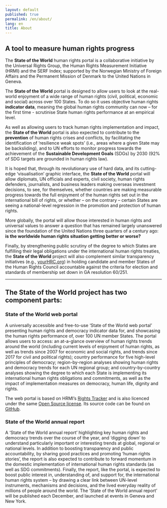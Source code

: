 ```yaml
---
layout: default
published: true
permalink: /en/about/
lang: en
title: About
---
```


## A tool to measure human rights progress

The **State of the World** human rights portal is a collaborative initiative by the Universal Rights Group, the Human Rights Measurement Initiative (HRMI) and the SERF Index; supported by the Norwegian Ministry of Foreign Affairs and the Permanent Mission of Denmark to the United Nations in Geneva.

The **State of the World** portal is designed to allow users to look at the real-world enjoyment of a wide range of human rights (civil, political, economic and social) across over 100 States. To do so it uses objective human rights **indicator data**, meaning the global human rights community can now – for the first time - scrutinise State human rights performance at an empirical level.

As well as allowing users to track human rights implementation and impact, the **State of the World** portal is also expected to contribute to the **prevention** of human rights crises and conflicts, by facilitating the identification of ‘resilience weak spots’ (i.e., areas where a given State may be backsliding), and to UN efforts to monitor progress towards the achievement of the **Sustainable Development Goals** (SDGs) by 2030 (92% of SDG targets are grounded in human rights law).

It is hoped that, through its revolutionary use of hard data, and its cutting-edge ‘visualisation’ graphic interface, the **State of the World** portal will allow diplomats, UN officials and experts, civil society, human rights defenders, journalists, and business leaders making overseas investment decisions, to see, for themselves, whether countries are making measurable progress towards the full enjoyment of the human rights set out in the international bill of rights, or whether – on the contrary – certain States are seeing a national-level regression in the promotion and protection of human rights.

More globally, the portal will allow those interested in human rights and universal values to answer a question that has remained largely unanswered since the foundation of the United Nations three quarters of a century ago: **is the worldwide human rights situation getting better or worse?**

Finally, by strengthening public scrutiny of the degree to which States are fulfilling their legal obligations under the international human rights treaties, the **State of the World** project will also complement similar transparency initiatives (e.g., [yourHRC.org](https://yourhrc.org/)) in holding candidate and member States of the Human Rights Council accountable against the criteria for election and standards of membership set down in GA resolution 60/251.

---

## The State of the World project has two component parts:

### State of the World web portal

A universally accessible and free-to-use ‘State of the World web portal’ presenting human rights and democracy indicator data for, and showcasing the human rights performance of, over 100 UN member States. The portal allows users to access: an at-a-glance overview of human rights trends around the world (including current levels of enjoyment of human rights, as well as trends since 2007 for economic and social rights, and trends since 2017 for civil and political rights); country performance for five high-level principles of democracy; region-by-region analyses showing human rights and democracy trends for each UN regional group; and country-by-country analyses showing the degree to which each State is implementing its international human rights obligations and commitments, as well as the impact of implementation measures on democracy, human life, dignity and rights.

The web portal is based on HRMI’s [Rights Tracker](https://rightstracker.org) and is also licenced under the same [Open Source license](https://github.com/dumparkltd/state-of-the-world/blob/master/LICENSE.md). Its source code can be found on [GitHub](https://github.com/dumparkltd/state-of-the-world).

### State of the World annual report

A ‘State of the World annual report’ highlighting key human rights and democracy trends over the course of the year, and ‘digging down’ to understand particularly important or interesting trends at global, regional or national levels. In addition to boosting transparency and public accountability, by sharing good practices and promoting ‘human rights stories’, the report is also expected to contribute to forward momentum in the domestic implementation of international human rights standards (as well as SDG commitments). Finally, the report, like the portal, is expected to boost public interest in, understanding of, and support for, the international human rights system – by drawing a clear link between UN-level instruments, mechanisms and decisions, and the lived everyday reality of millions of people around the world. The ‘State of the World annual report’ will be published each December, and launched at events in Geneva and New York.
